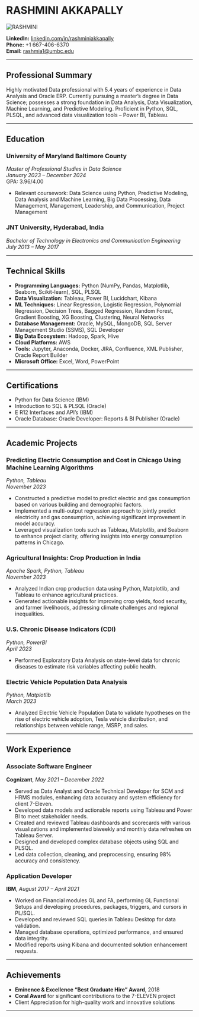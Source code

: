 # **RASHMINI AKKAPALLY**

![RASHMINI](headshot.jpg)

**LinkedIn:** [linkedin.com/in/rashminiakkapally](http://www.linkedin.com/in/rashminiakkapally)  
**Phone:** +1 667-406-6370  
**Email:** rashmia1@umbc.edu  

---

## **Professional Summary**

Highly motivated Data professional with 5.4 years of experience in Data Analysis and Oracle ERP. Currently pursuing a master’s degree in Data Science; possesses a strong foundation in Data Analysis, Data Visualization, Machine Learning, and Predictive Modeling. Proficient in Python, SQL, PLSQL, and advanced data visualization tools – Power BI, Tableau.

---

## **Education**

### **University of Maryland Baltimore County**  
*Master of Professional Studies in Data Science*  
*January 2023 – December 2024*  
GPA: 3.96/4.00

- Relevant coursework: Data Science using Python, Predictive Modeling, Data Analysis and Machine Learning, Big Data Processing, Data Management, Management, Leadership, and Communication, Project Management

### **JNT University, Hyderabad, India**  
*Bachelor of Technology in Electronics and Communication Engineering*  
*July 2013 – May 2017*

---

## **Technical Skills**

- **Programming Languages:** Python (NumPy, Pandas, Matplotlib, Seaborn, Scikit-learn), SQL, PLSQL
- **Data Visualization:** Tableau, Power BI, Lucidchart, Kibana
- **ML Techniques:** Linear Regression, Logistic Regression, Polynomial Regression, Decision Trees, Bagged Regression, Random Forest, Gradient Boosting, XG Boosting, Clustering, Neural Networks
- **Database Management:** Oracle, MySQL, MongoDB, SQL Server Management Studio (SSMS), SQL Developer
- **Big Data Ecosystem:** Hadoop, Spark, Hive
- **Cloud Platforms:** AWS
- **Tools:** Jupyter, Anaconda, Docker, JIRA, Confluence, XML Publisher, Oracle Report Builder
- **Microsoft Office:** Excel, Word, PowerPoint

---

## **Certifications**

- Python for Data Science (IBM)
- Introduction to SQL & PLSQL (Oracle)
- E R12 Interfaces and API’s (IBM)
- Oracle Database: Oracle Developer: Reports & BI Publisher (Oracle)

---

## **Academic Projects**

### **Predicting Electric Consumption and Cost in Chicago Using Machine Learning Algorithms**  
*Python, Tableau*  
*November 2023*

- Constructed a predictive model to predict electric and gas consumption based on various building and demographic factors.
- Implemented a multi-output regression approach to jointly predict electricity and gas consumption, achieving significant improvement in model accuracy.
- Leveraged visualization tools such as Tableau, Matplotlib, and Seaborn to enhance project clarity, offering insights into energy consumption patterns in Chicago.

### **Agricultural Insights: Crop Production in India**  
*Apache Spark, Python, Tableau*  
*November 2023*

- Analyzed Indian crop production data using Python, Matplotlib, and Tableau to enhance agricultural practices.
- Generated actionable insights for improving crop yields, food security, and farmer livelihoods, addressing climate challenges and regional inequalities.

### **U.S. Chronic Disease Indicators (CDI)**  
*Python, PowerBI*  
*April 2023*

- Performed Exploratory Data Analysis on state-level data for chronic diseases to estimate risk variables affecting public health.

### **Electric Vehicle Population Data Analysis**  
*Python, Matplotlib*  
*March 2023*

- Analyzed Electric Vehicle Population Data to validate hypotheses on the rise of electric vehicle adoption, Tesla vehicle distribution, and relationships between vehicle range, MSRP, and sales.

---

## **Work Experience**

### **Associate Software Engineer**  
**Cognizant**, *May 2021 – December 2022*

- Served as Data Analyst and Oracle Technical Developer for SCM and HRMS modules, enhancing data accuracy and system efficiency for client 7-Eleven.
- Developed data models and actionable reports using Tableau and Power BI to meet stakeholder needs.
- Created and reviewed Tableau dashboards and scorecards with various visualizations and implemented biweekly and monthly data refreshes on Tableau Server.
- Designed and developed complex database objects using SQL and PLSQL.
- Led data collection, cleaning, and preprocessing, ensuring 98% accuracy and consistency.

### **Application Developer**  
**IBM**, *August 2017 – April 2021*

- Worked on Financial modules GL and FA, performing GL Functional Setups and developing procedures, packages, triggers, and cursors in PL/SQL.
- Developed and reviewed SQL queries in Tableau Desktop for data validation.
- Managed database operations, optimized performance, and ensured data integrity.
- Modified reports using Kibana and documented solution enhancement requests.

---

## **Achievements**

- **Eminence & Excellence “Best Graduate Hire” Award**, 2018
- **Coral Award** for significant contributions to the 7-ELEVEN project
- Client Appreciation for high-quality work and innovative solutions

---


